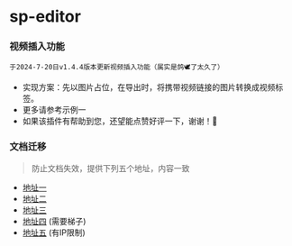 # sp-editor

### 视频插入功能

`于2024-7-20日v1.4.4版本更新视频插入功能（属实是鸽🕊了太久了）`

- 实现方案：先以图片占位，在导出时，将携带视频链接的图片转换成视频标签。
- 更多请参考示例一
- 如果该插件有帮助到您，还望能点赞好评一下，谢谢！🌟

### 文档迁移

> 防止文档失效，提供下列五个地址，内容一致

- [地址一](https://sonvee.github.io/sv-app-docs/docs-github/src/plugins/sp-editor/sp-editor.html)
- [地址二](https://sv-app-docs.pages.dev/src/plugins/sp-editor/sp-editor.html)
- [地址三](https://sv-app-docs.4everland.app/src/plugins/sp-editor/sp-editor.html)
- [地址四](https://sv-app-docs.vercel.app/src/plugins/sp-editor/sp-editor.html) (需要梯子)
- [地址五](https://static-mp-74bfcbac-6ba6-4f39-8513-8831390ff75a.next.bspapp.com/docs-uni/src/plugins/sp-editor/sp-editor.html) (有IP限制)
